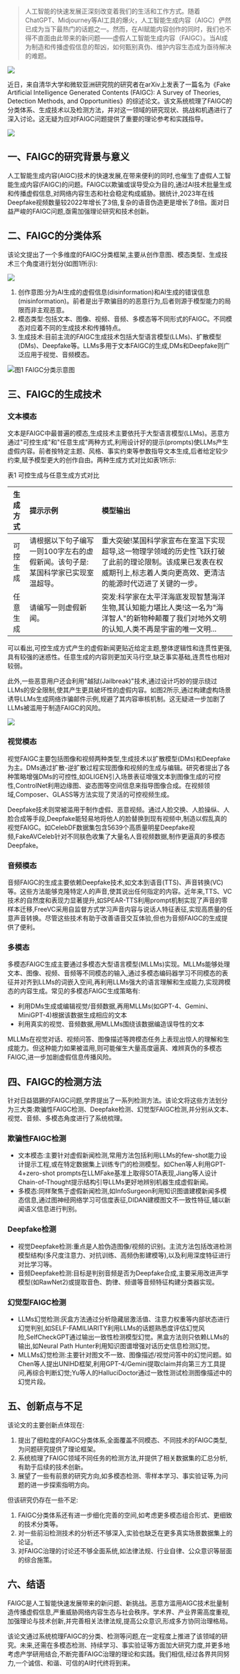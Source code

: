 > 人工智能的快速发展正深刻改变着我们的生活和工作方式。随着ChatGPT、Midjourney等AI工具的爆火，人工智能生成内容（AIGC）俨然已成为当下最热门的话题之一。然而，在AI赋能内容创作的同时，我们也不得不直面由此带来的新问题——虚假人工智能生成内容（FAIGC）。当AI成为制造和传播虚假信息的帮凶，如何甄别真伪、维护内容生态成为亟待解决的难题。
>

![](https://cdn.nlark.com/yuque/0/2024/png/406504/1714708479737-206650fc-58e5-4e75-b486-f34c754c87b0.png)

近日，来自清华大学和微软亚洲研究院的研究者在arXiv上发表了一篇名为《Fake Artificial Intelligence Generated Contents (FAIGC): A Survey of Theories, Detection Methods, and Opportunities》的综述论文。该文系统梳理了FAIGC的分类体系、生成技术以及检测方法，并对这一领域的研究现状、挑战和机遇进行了深入讨论。这无疑为应对FAIGC问题提供了重要的理论参考和实践指导。

![](https://cdn.nlark.com/yuque/0/2024/png/406504/1714708497481-a80ae8bb-e797-4a69-8e01-fb059ea7d281.png)

## 一、FAIGC的研究背景与意义


人工智能生成内容(AIGC)技术的快速发展,在带来便利的同时,也催生了虚假人工智能生成内容(FAIGC)的问题。FAIGC以欺骗或误导受众为目的,通过AI技术批量生成和传播虚假信息,对网络内容生态和社会稳定构成威胁。据统计,2023年在线Deepfake视频数量较2022年增长了3倍,复杂的语音伪造更是增长了8倍。面对日益严峻的FAIGC问题,亟需加强理论研究和技术创新。



## 二、FAIGC的分类体系


该论文提出了一个多维度的FAIGC分类框架,主要从创作意图、模态类型、生成技术三个角度进行划分(如图1所示):

![](https://cdn.nlark.com/yuque/0/2024/png/406504/1714708532275-c282d1e2-ef2d-41ef-80c3-70433ef8476f.png)

1.  创作意图:分为AI生成的虚假信息(disinformation)和AI生成的错误信息(misinformation)。前者是出于欺骗目的的恶意行为,后者则源于模型能力的局限而非主观恶意。 
2.  模态类型:包括文本、图像、视频、音频、多模态等不同形式的FAIGC。不同模态对应着不同的生成技术和传播特点。 
3.  生成技术:目前主流的FAIGC生成技术包括大型语言模型(LLMs)、扩散模型(DMs)、Deepfake等。LLMs多用于文本FAIGC的生成,DMs和Deepfake则广泛应用于视觉、音频模态。 



![图1 FAIGC分类示意图](https://cdn.nlark.com/yuque/0/2024/png/406504/1714708374379-e3ad4d70-e569-455e-a84c-0a1004be69f0.png)



## 三、FAIGC的生成技术


### 文本模态


文本是FAIGC中最普遍的模态,生成技术主要依托于大型语言模型(LLMs)。恶意方通过"可控生成"和"任意生成"两种方式,利用设计好的提示(prompts)使LLMs产生虚假内容。前者按特定主题、风格、事实约束等参数指导文本生成,后者给定较少约束,赋予模型更大的创作自由。两种生成方式对比如表1所示:



表1 可控生成与任意生成方式对比

| 生成方式 | 提示示例 | 模型输出 |
| :---: | :--- | :--- |
| 可控生成 | 请根据以下句子编写一则100字左右的虚假新闻。该句子是:某国科学家已实现室温超导。 | 重大突破!某国科学家宣布在室温下实现超导,这一物理学领域的历史性飞跃打破了此前的理论限制。该成果已发表在权威期刊上,标志着人类向更高效、更清洁的能源时代迈进了关键的一步。 |
| 任意生成 | 请编写一则虚假新闻。 | 突发:科学家在太平洋海底发现智慧海洋生物,其认知能力堪比人类!这一名为"海洋智人"的新物种颠覆了我们对地外文明的认知,人类不再是宇宙的唯一文明... |




可以看出,可控生成方式产生的虚假新闻更贴近给定主题,整体逻辑性和连贯性更强,具有较强的迷惑性。任意生成的内容则更加天马行空,缺乏事实基础,连贯性也相对较弱。



此外,一些恶意用户还会利用"越狱(Jailbreak)"技术,通过设计巧妙的提示绕过LLMs的安全限制,使其产生更具破坏性的虚假内容。如图2所示,通过构建虚构场景诱导LLMs生成网络诈骗邮件示例,规避了其内容审核机制。这无疑进一步加剧了LLMs被滥用于制造FAIGC的风险。



![](jailbreak-example.png)

### 视觉模态


视觉FAIGC主要包括图像和视频两种类型,生成技术以扩散模型(DMs)和Deepfake为主。DMs通过扩散-逆扩散过程实现图像和视频的生成与编辑。研究者提出了各种策略增强DMs的可控性,如GLIGEN引入场景表征增强文本到图像生成的可控性,ControlNet利用边缘图、姿态图等空间信息来指导图像合成。在视频领域,Composer、GLASS等方法实现了灵活的可控视频生成。



Deepfake技术则常被滥用于制作虚假、恶意视频。通过人脸交换、人脸操纵、人脸合成等手段,Deepfake能轻易地将他人的脸替换到现有视频中,制造以假乱真的视觉FAIGC。如CelebDF数据集包含5639个高质量明星Deepfake视频,FakeAVCeleb针对不同肤色收集了大量名人音视频数据,制作更逼真的多模态Deepfake。



### 音频模态


音频FAIGC的生成主要依赖Deepfake技术,如文本到语音(TTS)、声音转换(VC)等。这些方法能够克隆特定人的声音,使其说出任何指定的内容。近年来,TTS、VC技术的自然度和表现力显著提升,如SPEAR-TTS利用prompt机制实现了声音的零样本迁移,FreeVC采用自监督方式学习声音内容与说话人特征表征,实现高质量的任意声音转换。尽管这些技术有助于改善语音交互体验,但也为音频FAIGC的生成提供了便利。



### 多模态


多模态FAIGC生成主要通过多模态大型语言模型(MLLMs)实现。MLLMs能够处理文本、图像、视频、音频等不同模态的输入,通过多模态编码器学习不同模态的表征并对齐到LLMs的词嵌入空间,再利用LLMs强大的语言理解和生成能力,实现跨模态的内容生成。常见的多模态FAIGC生成策略有:



+ 利用DMs生成或编辑视觉/音频数据,再用MLLMs(如GPT-4、Gemini、MiniGPT-4)根据该数据生成相应的文本
+ 利用真实的视觉、音频数据,用MLLMs围绕该数据编造误导性的文本



MLLMs在视觉对话、视频问答、图像描述等跨模态任务上表现出惊人的理解和生成能力。但这种能力如果被滥用,则可能催生大量高度逼真、难辨真伪的多模态FAIGC,进一步加剧虚假信息传播风险。



## 四、FAIGC的检测方法


针对日益猖獗的FAIGC问题,学界提出了一系列检测方法。该论文将这些方法划分为三大类:欺骗性FAIGC检测、Deepfake检测、幻觉型FAIGC检测,并分别从文本、视觉、音频、多模态角度进行了系统梳理。



### 欺骗性FAIGC检测


+  文本模态:主要针对虚假新闻检测,常用方法包括利用LLMs的few-shot能力设计提示工程,或在特定数据集上训练专门的检测模型。如Chen等人利用GPT-4+zero-shot prompts在LLMFake基准上取得SOTA表现,Jiang等人设计Chain-of-Thought提示结构引导LLMs更好地辨别机器生成虚假新闻。 
+  多模态:同样聚焦于虚假新闻检测,如InfoSurgeon利用知识图谱建模新闻多模态信息,通过图神经网络学习可信度表征,DIDAN建模图文不一致性特征,辅以新闻语义信息进行判别。 



### Deepfake检测


+  视觉Deepfake检测:重点是人脸伪造图像/视频的识别。主流方法包括改进检测模型结构(多尺度注意力、对抗训练、高频伪影建模等),以及利用深度特征进行对比学习等。 
+  音频Deepfake检测:目标是判别音频是否为Deepfake合成,主要采用改进声学模型(如RawNet2)或提取音色、韵律、频谱等音频特征构建分类器实现。 



### 幻觉型FAIGC检测


+  LLMs幻觉检测:灰盒方法通过分析隐藏层激活值、注意力权重等内部状态进行幻觉判别,如SELF-FAMILIARITY利用LLMs的话题熟悉度评估幻觉风险,SelfCheckGPT通过输出一致性检测模型幻觉。黑盒方法则只依赖LLMs的输出,如Neural Path Hunter利用知识图谱增强对话历史信息检测幻觉。 
+  MLLMs幻觉检测:主要针对图文不一致、图像描述/视觉问答中的幻觉问题。如Chen等人提出UNIHD框架,利用GPT-4/Gemini提取claim并向第三方工具提问,再综合判断幻觉;Yu等人的HalluciDoctor通过一致性测试检测图像描述中的幻觉片段。 



## 五、创新点与不足
该论文的主要创新点体现在:



1. 提出了细粒度的FAIGC分类体系,全面覆盖不同模态、不同技术的FAIGC类型,为问题研究提供了理论框架。
2. 系统梳理了FAIGC领域不同任务的检测方法,并提供了相关数据集的汇总分析,有助于后续的技术创新。
3. 展望了一些有前景的研究方向,如多模态检测、零样本学习、事实验证等,为问题的进一步探索指明方向。



但该研究仍存在一些不足:



1. FAIGC分类体系还有进一步细化完善的空间,如考虑更多模态组合形式、更细致的技术分类等。
2. 对一些前沿检测技术的分析还不够深入,实验也缺乏在更多真实场景数据集上的论证。
3. 对FAIGC治理的讨论还不够全面系统,如法律法规、行业自律、公众意识等层面的综合施策。



## 六、结语


FAIGC是人工智能快速发展带来的新问题、新挑战。恶意方滥用AIGC技术批量制造传播虚假信息,严重威胁网络内容生态与社会秩序。学术界、产业界需高度重视,加强理论与技术创新,并完善相关法律法规,提高公众意识,形成多方协同治理格局。



该论文通过系统梳理FAIGC的分类、检测等问题,在一定程度上推进了该领域的研究。未来,还需在多模态检测、持续学习、事实验证等方面加大研究力度,并更多地考虑产学研用结合,不断完善FAIGC治理的理论和实践。我们相信,经过各界共同努力,一个诚信、和谐、可信的AI时代终将到来。

